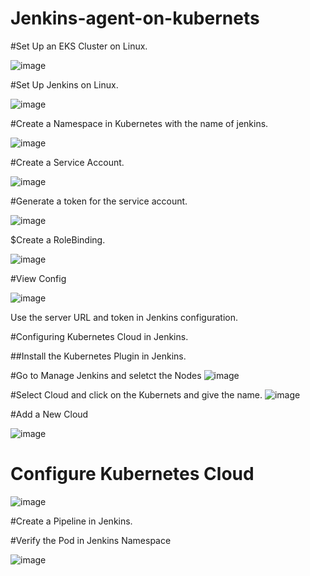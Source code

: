 # Jenkins-agent-on-kubernets

#Set Up an EKS Cluster on Linux.

![image](https://github.com/user-attachments/assets/f55299ed-1679-43aa-80a2-153e6a90e9cd)


#Set Up Jenkins on Linux.

![image](https://github.com/user-attachments/assets/64a27325-ff8b-463e-b69a-41a659b52082)


#Create a Namespace in Kubernetes with the name of jenkins.

![image](https://github.com/user-attachments/assets/de85a0c6-77df-4d7c-9de1-82663b35d22b)


#Create a Service Account.

![image](https://github.com/user-attachments/assets/40c91129-b692-4eb8-b144-5c440efcc330)


#Generate a token for the service account.

![image](https://github.com/user-attachments/assets/dbf3dbfd-c975-4d69-bdeb-b9162445265e)


$Create a RoleBinding.

![image](https://github.com/user-attachments/assets/9418f466-af01-4eb5-830e-3b2ca1eae53b)


#View Config

![image](https://github.com/user-attachments/assets/3958e47e-b67a-48f8-804b-a1fdcdc3fa8e)

Use the server URL and token in Jenkins configuration.

#Configuring Kubernetes Cloud in Jenkins.

##Install the Kubernetes Plugin in Jenkins.

#Go to Manage Jenkins and seletct the Nodes
![image](https://github.com/user-attachments/assets/b3acf66d-4ba4-4cfa-b1ec-72b0d763c7ee)

#Select Cloud and click on the Kubernets and give the name.
![image](https://github.com/user-attachments/assets/6d94b73e-3356-43ab-9857-f3c82fc8ef91)

#Add a New Cloud

![image](https://github.com/user-attachments/assets/b29b0460-ce0c-41b0-9450-522f7eb6e8a7)


# Configure Kubernetes Cloud 
![image](https://github.com/user-attachments/assets/a1170f61-e623-475b-9fb4-048f5279cfbe)





#Create a Pipeline in Jenkins.

#Verify the Pod in Jenkins Namespace

![image](https://github.com/user-attachments/assets/69b6184a-aa61-4353-a029-ebdda3b1b8fe)

